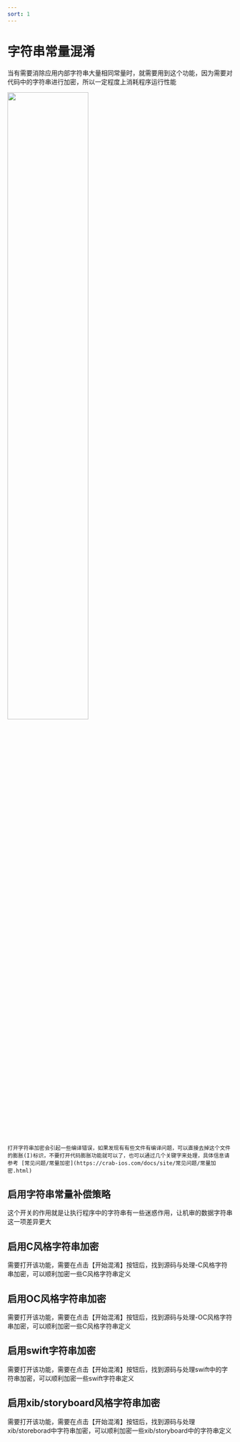```yaml
---
sort: 1
---
```


# 字符串常量混淆
当有需要消除应用内部字符串大量相同常量时，就需要用到这个功能，因为需要对代码中的字符串进行加密，所以一定程度上消耗程序运行性能
>
<img src="https://crab-ios.com/docs/site/assets/images/snapshots/snapshot-50.png" width="60%">

```warning
打开字符串加密会引起一些编译错误，如果发现有有些文件有编译问题，可以直接去掉这个文件的膨胀(I)标识，不要打开代码膨胀功能就可以了，也可以通过几个关键字来处理，具体信息请参考 [常见问题/常量加密](https://crab-ios.com/docs/site/常见问题/常量加密.html)
```

## 启用字符串常量补偿策略
这个开关的作用就是让执行程序中的字符串有一些迷惑作用，让机审的数据字符串这一项差异更大

## 启用C风格字符串加密
需要打开该功能，需要在点击【开始混淆】按钮后，找到源码与处理-C风格字符串加密，可以顺利加密一些C风格字符串定义

## 启用OC风格字符串加密
需要打开该功能，需要在点击【开始混淆】按钮后，找到源码与处理-OC风格字符串加密，可以顺利加密一些C风格字符串定义

## 启用swift字符串加密
需要打开该功能，需要在点击【开始混淆】按钮后，找到源码与处理swift中的字符串加密，可以顺利加密一些swift字符串定义

## 启用xib/storyboard风格字符串加密
需要打开该功能，需要在点击【开始混淆】按钮后，找到源码与处理xib/storeborad中字符串加密，可以顺利加密一些xib/storyboard中的字符串定义
